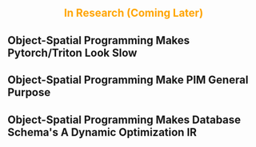 <h2 style="color: orange; font-weight: bold; text-align: center;">In Research (Coming Later)</h2>

## Object-Spatial Programming Makes Pytorch/Triton Look Slow

## Object-Spatial Programming Make PIM General Purpose

## Object-Spatial Programming Makes Database Schema's A Dynamic Optimization IR